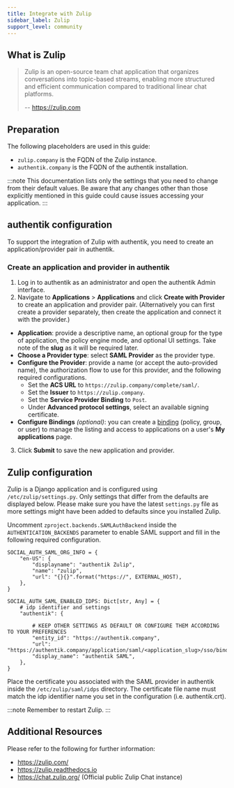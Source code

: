 ```yaml
---
title: Integrate with Zulip
sidebar_label: Zulip
support_level: community
---
```


## What is Zulip

> Zulip is an open-source team chat application that organizes conversations into topic-based streams, enabling more structured and efficient communication compared to traditional linear chat platforms.
>
> -- https://zulip.com

## Preparation

The following placeholders are used in this guide:

- `zulip.company` is the FQDN of the Zulip instance.
- `authentik.company` is the FQDN of the authentik installation.

:::note
This documentation lists only the settings that you need to change from their default values. Be aware that any changes other than those explicitly mentioned in this guide could cause issues accessing your application.
:::

## authentik configuration

To support the integration of Zulip with authentik, you need to create an application/provider pair in authentik.

### Create an application and provider in authentik

1. Log in to authentik as an administrator and open the authentik Admin interface.
2. Navigate to **Applications** > **Applications** and click **Create with Provider** to create an application and provider pair. (Alternatively you can first create a provider separately, then create the application and connect it with the provider.)

- **Application**: provide a descriptive name, an optional group for the type of application, the policy engine mode, and optional UI settings. Take note of the **slug** as it will be required later.
- **Choose a Provider type**: select **SAML Provider** as the provider type.
- **Configure the Provider**: provide a name (or accept the auto-provided name), the authorization flow to use for this provider, and the following required configurations.
    - Set the **ACS URL** to `https://zulip.company/complete/saml/`.
    - Set the **Issuer** to `https://zulip.company`.
    - Set the **Service Provider Binding** to `Post`.
    - Under **Advanced protocol settings**, select an available signing certificate.
- **Configure Bindings** _(optional)_: you can create a [binding](https://docs.goauthentik.io/docs/add-secure-apps/flows-stages/bindings/) (policy, group, or user) to manage the listing and access to applications on a user's **My applications** page.

3. Click **Submit** to save the new application and provider.

## Zulip configuration

Zulip is a Django application and is configured using `/etc/zulip/settings.py`. Only settings that differ
from the defaults are displayed below. Please make sure you have the latest `settings.py` file as more settings
might have been added to defaults since you installed Zulip.

Uncomment `zproject.backends.SAMLAuthBackend` inside the `AUTHENTICATION_BACKENDS` parameter to enable SAML support
and fill in the following required configuration.

```
SOCIAL_AUTH_SAML_ORG_INFO = {
    "en-US": {
        "displayname": "authentik Zulip",
        "name": "zulip",
        "url": "{}{}".format("https://", EXTERNAL_HOST),
    },
}

SOCIAL_AUTH_SAML_ENABLED_IDPS: Dict[str, Any] = {
    # idp identifier and settings
    "authentik": {

	    # KEEP OTHER SETTINGS AS DEFAULT OR CONFIGURE THEM ACCORDING TO YOUR PREFERENCES
        "entity_id": "https://authentik.company",
        "url": "https://authentik.company/application/saml/<application_slug>/sso/binding/redirect/",
        "display_name": "authentik SAML",
    },
}

```

Place the certificate you associated with the SAML provider in authentik inside the `/etc/zulip/saml/idps` directory.
The certificate file name must match the idp identifier name you set in the configuration (i.e. authentik.crt).

:::note
Remember to restart Zulip.
:::

## Additional Resources

Please refer to the following for further information:

- https://zulip.com/
- https://zulip.readthedocs.io
- https://chat.zulip.org/ (Official public Zulip Chat instance)
